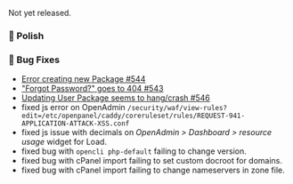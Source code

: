 Not yet released.

### 💅 Polish

### 🐛 Bug Fixes
- [Error creating new Package #544](https://github.com/stefanpejcic/OpenPanel/issues/544)
- ["Forgot Password?" goes to 404 #543](https://github.com/stefanpejcic/OpenPanel/issues/543)
- [Updating User Package seems to hang/crash #546](https://github.com/stefanpejcic/OpenPanel/issues/546)
- fixed js error on OpenAdmin `/security/waf/view-rules?edit=/etc/openpanel/caddy/coreruleset/rules/REQUEST-941-APPLICATION-ATTACK-XSS.conf`
- fixed js issue with decimals on *OpenAdmin > Dashboard > resource usage* widget for Load.
- fixed bug with `opencli php-default` failing to change version.
- fixed bug with cPanel import failing to set custom docroot for domains.
- fixed bug with cPanel import failing to change nameservers in zone file.
